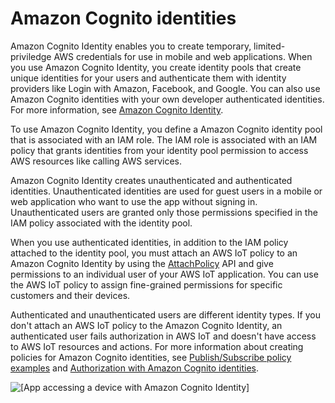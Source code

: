 # Amazon Cognito identities<a name="cognito-identities"></a>

Amazon Cognito Identity enables you to create temporary, limited\-priviledge AWS credentials for use in mobile and web applications\. When you use Amazon Cognito Identity, you create identity pools that create unique identities for your users and authenticate them with identity providers like Login with Amazon, Facebook, and Google\. You can also use Amazon Cognito identities with your own developer authenticated identities\. For more information, see [ Amazon Cognito Identity](https://docs.aws.amazon.com/cognito/latest/developerguide/cognito-identity.html)\.

To use Amazon Cognito Identity, you define a Amazon Cognito identity pool that is associated with an IAM role\. The IAM role is associated with an IAM policy that grants identities from your identity pool permission to access AWS resources like calling AWS services\.

Amazon Cognito Identity creates unauthenticated and authenticated identities\. Unauthenticated identities are used for guest users in a mobile or web application who want to use the app without signing in\. Unauthenticated users are granted only those permissions specified in the IAM policy associated with the identity pool\.

When you use authenticated identities, in addition to the IAM policy attached to the identity pool, you must attach an AWS IoT policy to an Amazon Cognito Identity by using the [ AttachPolicy](https://docs.aws.amazon.com/iot/latest/apireference/API_AttachPolicy.html) API and give permissions to an individual user of your AWS IoT application\. You can use the AWS IoT policy to assign fine\-grained permissions for specific customers and their devices\.

Authenticated and unauthenticated users are different identity types\. If you don't attach an AWS IoT policy to the Amazon Cognito Identity, an authenticated user fails authorization in AWS IoT and doesn't have access to AWS IoT resources and actions\. For more information about creating policies for Amazon Cognito identities, see [Publish/Subscribe policy examples](pub-sub-policy.md) and [Authorization with Amazon Cognito identities](cog-iot-policies.md)\.

![\[App accessing a device with Amazon Cognito Identity\]](http://docs.aws.amazon.com/iot/latest/developerguide/images/device-cognito.png)